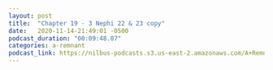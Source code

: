 ```yaml
---
layout: post
title:  "Chapter 19 - 3 Nephi 22 & 23 copy"
date:   2020-11-14-21:49:01 -0500
podcast_duration: "00:09:48.07"
categories: a-remnant
podcast_link: https://nilbus-podcasts.s3.us-east-2.amazonaws.com/A+Remnant+Shall+Return/19+-+Chapter+19+-+3+Nephi+22+&+23+copy.mp3
---
```

